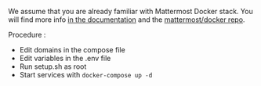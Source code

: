 We assume that you are already familiar with Mattermost Docker stack. You will find more info [in the documentation](https://docs.mattermost.com/install/install-docker.html) and the [mattermost/docker repo](https://github.com/mattermost/docker).

Procedure :

- Edit domains in the compose file
- Edit variables in the .env file
- Run setup.sh as root
- Start services with `docker-compose up -d`
